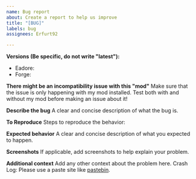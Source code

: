 ```yaml
---
name: Bug report
about: Create a report to help us improve
title: "[BUG]"
labels: bug
assignees: Erfurt92

---
```


<!--
#### Notice
Please reproduce all issues without any other unnecessary mods or data packs before submitting.
-->
**Versions (Be specific, do not write "latest"):**
* Eadore:
* Forge:

**There might be an incompatibility issue with this "mod"**
Make sure that the issue is only happening with my mod installed.
Test both with and without my mod before making an issue about it!

**Describe the bug**
A clear and concise description of what the bug is.

**To Reproduce**
Steps to reproduce the behavior:

**Expected behavior**
A clear and concise description of what you expected to happen.

**Screenshots**
If applicable, add screenshots to help explain your problem.

**Additional context**
Add any other context about the problem here.
Crash Log: Please use a paste site like [pastebin](https://pastebin.com/).
